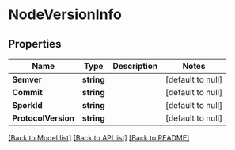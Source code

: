 # NodeVersionInfo

## Properties
Name | Type | Description | Notes
------------ | ------------- | ------------- | -------------
**Semver** | **string** |  | [default to null]
**Commit** | **string** |  | [default to null]
**SporkId** | **string** |  | [default to null]
**ProtocolVersion** | **string** |  | [default to null]

[[Back to Model list]](../README.md#documentation-for-models) [[Back to API list]](../README.md#documentation-for-api-endpoints) [[Back to README]](../README.md)

